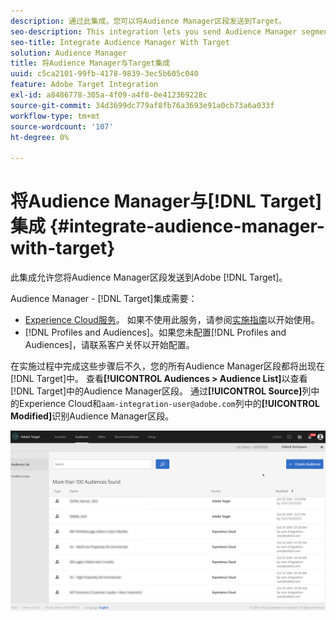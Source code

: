 ```yaml
---
description: 通过此集成，您可以将Audience Manager区段发送到Target。
seo-description: This integration lets you send Audience Manager segments to Target.
seo-title: Integrate Audience Manager With Target
solution: Audience Manager
title: 将Audience Manager与Target集成
uuid: c5ca2101-99fb-4178-9839-3ec5b605c040
feature: Adobe Target Integration
exl-id: a8486778-305a-4f09-a4f8-0e412369228c
source-git-commit: 34d3699dc779af8fb76a3693e91a0cb73a6a033f
workflow-type: tm+mt
source-wordcount: '107'
ht-degree: 0%

---
```


# 将Audience Manager与[!DNL Target]集成 {#integrate-audience-manager-with-target}

此集成允许您将Audience Manager区段发送到Adobe [!DNL Target]。

Audience Manager - [!DNL Target]集成需要：

* [Experience Cloud服务](https://experienceleague.adobe.com/docs/id-service/using/home.html)。 如果不使用此服务，请参阅[实施指南](https://experienceleague.adobe.com/docs/id-service/using/implementation/implementation-guides.html)以开始使用。
* [!DNL Profiles and Audiences]。如果您未配置[!DNL Profiles and Audiences]，请联系客户关怀以开始配置。

在实施过程中完成这些步骤后不久，您的所有Audience Manager区段都将出现在[!DNL Target]中。 查看&#x200B;**[!UICONTROL Audiences > Audience List]**&#x200B;以查看[!DNL Target]中的Audience Manager区段。 通过&#x200B;**[!UICONTROL Source]**&#x200B;列中的Experience Cloud和`aam-integration-user@adobe.com`列中的&#x200B;**[!UICONTROL Modified]**&#x200B;识别Audience Manager区段。

![](../assets/target.png)
